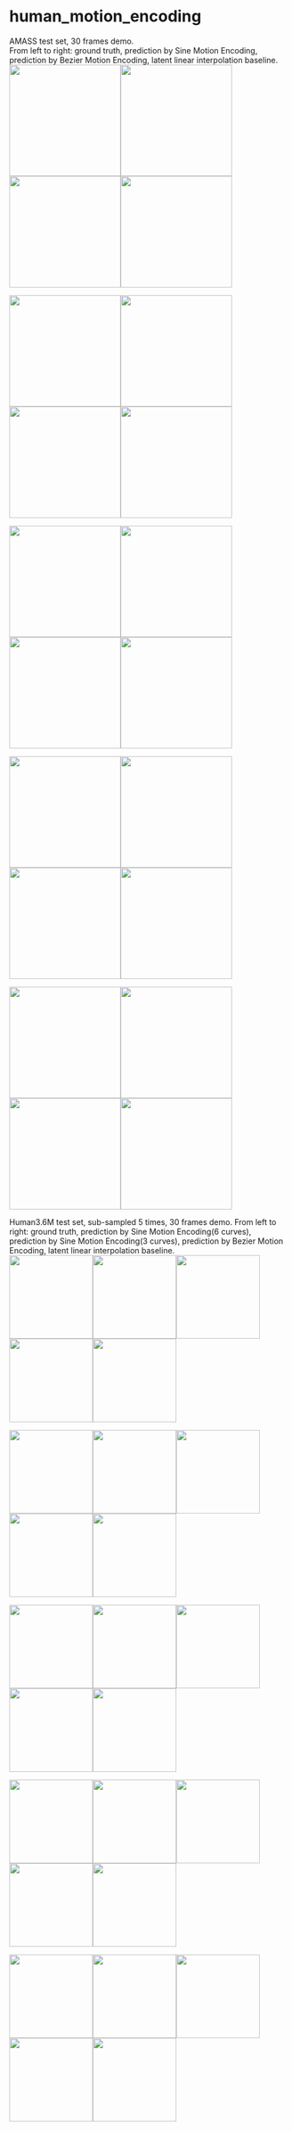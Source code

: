 # human_motion_encoding
AMASS test set, 30 frames demo.  
From left to right: ground truth, prediction by Sine Motion Encoding, prediction by Bezier Motion Encoding, latent linear interpolation baseline.  
<img src="https://github.com/WeiyuDu/motion_encode/blob/master/amass/60_gt.gif" width="200" height="200"/><img src="https://github.com/WeiyuDu/motion_encode/blob/master/amass/60_pred_sin.gif" width="200" height="200"/><img src="https://github.com/WeiyuDu/motion_encode/blob/master/amass/60_pred_b.gif" width="200" height="200"/><img src="https://github.com/WeiyuDu/motion_encode/blob/master/amass/60_lerp.gif" width="200" height="200"/>

<img src="https://github.com/WeiyuDu/motion_encode/blob/master/amass/42_gt.gif" width="200" height="200"/><img src="https://github.com/WeiyuDu/motion_encode/blob/master/amass/42_pred_sin.gif" width="200" height="200"/><img src="https://github.com/WeiyuDu/motion_encode/blob/master/amass/42_pred_b.gif" width="200" height="200"/><img src="https://github.com/WeiyuDu/motion_encode/blob/master/amass/42_lerp.gif" width="200" height="200"/>

<img src="https://github.com/WeiyuDu/motion_encode/blob/master/amass/156_gt.gif" width="200" height="200"/><img src="https://github.com/WeiyuDu/motion_encode/blob/master/amass/156_pred_sin.gif" width="200" height="200"/><img src="https://github.com/WeiyuDu/motion_encode/blob/master/amass/156_pred_b.gif" width="200" height="200"/><img src="https://github.com/WeiyuDu/motion_encode/blob/master/amass/156_lerp.gif" width="200" height="200"/>

<img src="https://github.com/WeiyuDu/motion_encode/blob/master/amass/40_gt.gif" width="200" height="200"/><img src="https://github.com/WeiyuDu/motion_encode/blob/master/amass/40_pred_sin.gif" width="200" height="200"/><img src="https://github.com/WeiyuDu/motion_encode/blob/master/amass/40_pred_b.gif" width="200" height="200"/><img src="https://github.com/WeiyuDu/motion_encode/blob/master/amass/40_lerp.gif" width="200" height="200"/>

<img src="https://github.com/WeiyuDu/motion_encode/blob/master/amass/126_gt.gif" width="200" height="200"/><img src="https://github.com/WeiyuDu/motion_encode/blob/master/amass/126_pred_sin.gif" width="200" height="200"/><img src="https://github.com/WeiyuDu/motion_encode/blob/master/amass/126_pred_b.gif" width="200" height="200"/><img src="https://github.com/WeiyuDu/motion_encode/blob/master/amass/126_lerp.gif" width="200" height="200"/>
<!---
<img src="https://github.com/WeiyuDu/motion_encode/blob/master/demo/140_gt.gif" width="200" height="200"/><img src="https://github.com/WeiyuDu/motion_encode/blob/master/demo/140_pred_sin.gif" width="200" height="200"/><img src="https://github.com/WeiyuDu/motion_encode/blob/master/demo/140_pred_b.gif" width="200" height="200"/><img src="https://github.com/WeiyuDu/motion_encode/blob/master/demo/140_lerp.gif" width="200" height="200"/>
--->
Human3.6M test set, sub-sampled 5 times, 30 frames demo.
From left to right: ground truth, prediction by Sine Motion Encoding(6 curves), prediction by Sine Motion Encoding(3 curves), prediction by Bezier Motion Encoding, latent linear interpolation baseline.  
<img src="https://github.com/WeiyuDu/motion_encode/blob/master/h36m/26_gt.gif" width="150" height="150"/><img src="https://github.com/WeiyuDu/motion_encode/blob/master/h36m/26_pred.gif" width="150" height="150"/><img src="https://github.com/WeiyuDu/motion_encode/blob/master/h36m/26_pred_sin.gif" width="150" height="150"/><img src="https://github.com/WeiyuDu/motion_encode/blob/master/h36m/26_pred_b.gif" width="150" height="150"/><img src="https://github.com/WeiyuDu/motion_encode/blob/master/h36m/26_lerp.gif" width="150" height="150"/>

<img src="https://github.com/WeiyuDu/motion_encode/blob/master/h36m/7_gt.gif" width="150" height="150"/><img src="https://github.com/WeiyuDu/motion_encode/blob/master/h36m/7_pred.gif" width="150" height="150"/><img src="https://github.com/WeiyuDu/motion_encode/blob/master/h36m/7_pred_sin.gif" width="150" height="150"/><img src="https://github.com/WeiyuDu/motion_encode/blob/master/h36m/7_pred_b.gif" width="150" height="150"/><img src="https://github.com/WeiyuDu/motion_encode/blob/master/h36m/7_lerp.gif" width="150" height="150"/>

<img src="https://github.com/WeiyuDu/motion_encode/blob/master/h36m/5_gt.gif" width="150" height="150"/><img src="https://github.com/WeiyuDu/motion_encode/blob/master/h36m/5_pred.gif" width="150" height="150"/><img src="https://github.com/WeiyuDu/motion_encode/blob/master/h36m/5_pred_sin.gif" width="150" height="150"/><img src="https://github.com/WeiyuDu/motion_encode/blob/master/h36m/5_pred_b.gif" width="150" height="150"/><img src="https://github.com/WeiyuDu/motion_encode/blob/master/h36m/5_lerp.gif" width="150" height="150"/>

<img src="https://github.com/WeiyuDu/motion_encode/blob/master/h36m/36_gt.gif" width="150" height="150"/><img src="https://github.com/WeiyuDu/motion_encode/blob/master/h36m/36_pred.gif" width="150" height="150"/><img src="https://github.com/WeiyuDu/motion_encode/blob/master/h36m/36_pred_sin.gif" width="150" height="150"/><img src="https://github.com/WeiyuDu/motion_encode/blob/master/h36m/36_pred_b.gif" width="150" height="150"/><img src="https://github.com/WeiyuDu/motion_encode/blob/master/h36m/36_lerp.gif" width="150" height="150"/>

<img src="https://github.com/WeiyuDu/motion_encode/blob/master/h36m/71_gt.gif" width="150" height="150"/><img src="https://github.com/WeiyuDu/motion_encode/blob/master/h36m/71_pred.gif" width="150" height="150"/><img src="https://github.com/WeiyuDu/motion_encode/blob/master/h36m/71_pred_sin.gif" width="150" height="150"/><img src="https://github.com/WeiyuDu/motion_encode/blob/master/h36m/71_pred_b.gif" width="150" height="150"/><img src="https://github.com/WeiyuDu/motion_encode/blob/master/h36m/71_lerp.gif" width="150" height="150"/>

<!---
<img src="https://github.com/WeiyuDu/motion_encode/blob/master/h36m/91_gt.gif" width="150" height="150"/><img src="https://github.com/WeiyuDu/motion_encode/blob/master/h36m/91_pred.gif" width="150" height="150"/><img src="https://github.com/WeiyuDu/motion_encode/blob/master/h36m/91_pred_sin.gif" width="150" height="150"/><img src="https://github.com/WeiyuDu/motion_encode/blob/master/h36m/91_pred_b.gif" width="150" height="150"/><img src="https://github.com/WeiyuDu/motion_encode/blob/master/h36m/91_lerp.gif" width="150" height="150"/>
--->

